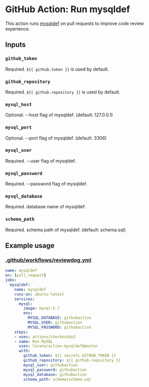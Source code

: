 # GitHub Action: Run mysqldef

This action runs [mysqldef](https://github.com/k0kubun/sqldef) on pull requests to improve code review experience.

<!-- [![sample annotation](https://user-images.githubusercontent.com/3797062/64926127-b8b0bc00-d834-11e9-97d5-5b6aa06dc573.png)](https://github.com/reviewdog/action-misspell/pull/1/files) -->

## Inputs

### `github_token`

Required. `${{ github.token }}` is used by default.

### `github_repository`

Required. `${{ github.repository }}` is used by default.

### `mysql_host`

Optional. --host flag of mysqldef. (default: 127.0.0.1)

### `mysql_port`

Optional. --port flag of mysqldef. (default: 3306)

### `mysql_user`

Required. --user flag of mysqldef.

### `mysql_password`

Required. --password flag of mysqldef.

### `mysql_database`

Required. database name of mysqldef.

### `schema_path`

Required. schema path of mysqldef. (default: schema.sql)

## Example usage

### [.github/workflows/reviewdog.yml](.github/workflows/reviewdog.yml)

```yml
name: mysqldef
on: [pull_request]
jobs:
  mysqldef:
    name: mysqldef
    runs-on: ubuntu-latest
    services:
      mysql:
        image: mysql:5.7
        env:
          MYSQL_DATABASE: githubaction
          MYSQL_USER: githubaction
          MYSQL_PASSWORD: githubaction
    steps:
    - uses: actions/checkout@v2
    - name: Run MySQL
      uses: locona/action-mysqldef@master
      with:
        github_token: ${{ secrets.GITHUB_TOKEN }}
        github_repository: ${{ github.repository }}
        mysql_user: githubaction
        mysql_password: githubaction
        mysql_database: githubaction
        schema_path: schema/schema.sql
```
